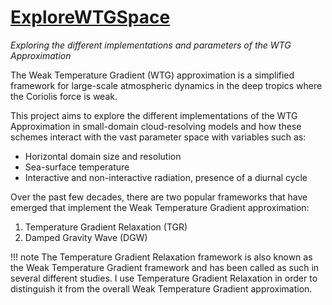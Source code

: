 # [ExploreWTGSpace](https://github.com/natgeo-wong/ExploreWTGSpace)
*Exploring the different implementations and parameters of the WTG Approximation*

The Weak Temperature Gradient (WTG) approximation is
a simplified framework for large-scale atmospheric dynamics in the deep tropics
where the Coriolis force is weak.

This project aims to explore the different implementations of the WTG Approximation
in small-domain cloud-resolving models and how these schemes interact with the vast
parameter space with variables such as:
* Horizontal domain size and resolution
* Sea-surface temperature
* Interactive and non-interactive radiation, presence of a diurnal cycle

Over the past few decades, there are two popular frameworks that have emerged that
implement the Weak Temperature Gradient approximation:
1. Temperature Gradient Relaxation (TGR)
2. Damped Gravity Wave (DGW)

!!! note
    The Temperature Gradient Relaxation framework is also known as the Weak
    Temperature Gradient framework and has been called as such in several different
    studies. I use Temperature Gradient Relaxation in order to distinguish it from
    the overall Weak Temperature Gradient approximation.